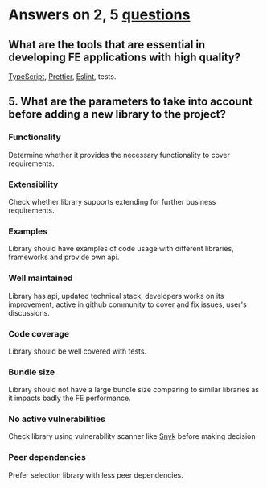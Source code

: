 # Answers on 2, 5 [questions](https://github.com/Travix-International/fe-tech-test/blob/master/questions/README.md)

## What are the tools that are essential in developing FE applications with high quality?
[TypeScript](https://www.typescriptlang.org/), [Prettier](https://prettier.io/docs/en/cli.html), [Eslint](https://eslint.org/), tests.

## 5. What are the parameters to take into account before adding a new library to the project?
### Functionality
Determine whether it provides the necessary functionality to cover requirements.

### Extensibility
Check whether library supports extending for further business requirements.

### Examples
Library should have examples of code usage with different libraries, frameworks and provide own api.

### Well maintained
Library has api, updated technical stack, developers works on its improvement, active in github community to cover and fix issues, user's discussions.

### Code coverage
Library should be well covered with tests.

### Bundle size
Library should not have a large bundle size comparing to similar libraries as it impacts badly the FE performance.

### No active vulnerabilities
Check library using vulnerability scanner like [Snyk](https://snyk.io/) before making decision

### Peer dependencies
Prefer selection library with less peer dependencies.
